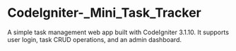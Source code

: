 # CodeIgniter-_Mini_Task_Tracker
A simple task management web app built with CodeIgniter 3.1.10. It supports user login, task CRUD operations, and an admin dashboard.
